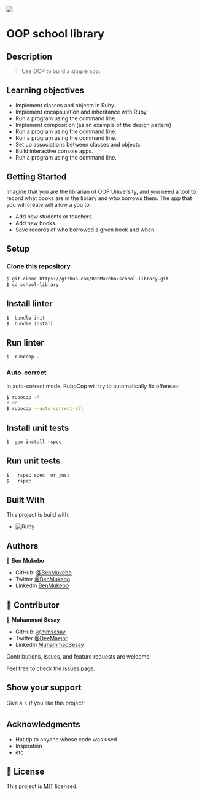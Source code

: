 ![](https://img.shields.io/badge/Microverse-blueviolet)

# OOP school library


## Description

> Use OOP to build a simple app.

## Learning objectives
- Implement classes and objects in Ruby.
- Implement encapsulation and inheritance with Ruby.
- Run a program using the command line.
- Implement composition (as an example of the design pattern)
- Run a program using the command line.
- Run a program using the command line.
- Set up associations between classes and objects.
- Build interactive console apps.
- Run a program using the command line.


## Getting Started

Imagine that you are the librarian of OOP University, and you need a tool to record what books are in the library and who borrows them. The app that you will create will allow a you to:

- Add new students or teachers.
- Add new books.
- Save records of who borrowed a given book and when.


## Setup

### Clone this repository

```bash
$ git clone https://github.com/BenMukebo/school-library.git
$ cd school-library
```


## Install linter

```bash
$  bundle init
$  bundle install
```

## Run linter

```bash
$  rubocop .
```

### Auto-correct

In auto-correct mode, RuboCop will try to automatically fix offenses:

```bash
$ rubocop -A
# or
$ rubocop --auto-correct-all
```
## Install unit tests

```bash
$  gem install rspec  
```

## Run unit tests

```bash
$   rspec spec  or just
$   rspec  
```

## Built With

This project is build with:

-  ![Ruby](https://img.shields.io/badge/-Ruby-000000?style=flat&logo=ruby&logoColor=red)

## Authors

👤 **Ben Mukebo**

- GitHub: [@BenMukebo](https://github.com/BenMukebo)
- Twitter [@BenMukebo](https://twitter.com/BenMukebo)
- LinkedIn [BenMukebo](https://www.linkedin.com/in/kasongo-mukebo-ben-591720205/)

## 🤝 Contributor

👤 **Muhammad Sesay**

- GitHub: [@mmsesay](https://github.com/mmsesay)
- Twitter [@DeeMaejor](https://twitter.com/DeeMaejor)
- LinkedIn [MuhammadSesay](https://www.linkedin.com/in/muhammad-m-sesay/)

Contributions, issues, and feature requests are welcome!

Feel free to check the [issues page](https://github.com/BenMukebo/school-library/issues).

## Show your support

Give a ⭐️ if you like this project!

## Acknowledgments

- Hat tip to anyone whose code was used
- Inspiration
- etc

## 📝 License

This project is [MIT](./MIT.md) licensed.
